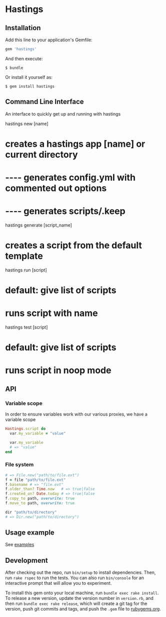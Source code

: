 # Hastings

## Installation

Add this line to your application's Gemfile:

```ruby
gem 'hastings'
```

And then execute:

    $ bundle

Or install it yourself as:

    $ gem install hastings

## Command Line Interface
An interface to quickly get up and running with hastings

  hastings new [name]
  # creates a hastings app [name] or current directory
  # ---- generates config.yml with commented out options
  # ---- generates scripts/.keep

  hastings generate [script_name]
  # creates a script from the default template

  hastings run [script]
  # default: give list of scripts
  # runs script with name

  hastings test [script]
  # default: give list of scripts
  # runs script in noop mode

## API

### Variable scope
In order to ensure variables work with our various proxies, we have a variable scope
```ruby
Hastings.script do
  var.my_variable = "value"

  var.my_variable
  # => "value"
end
```

### File system
```ruby
# => File.new("path/to/file.ext")
f = file "path/to/file.ext"
f.basename # => "file.ext"
f.older_than? Time.now   # => true|false
f.created_on? Date.today # => true|false
f.copy_to path, overwrite: true
f.move_to path, overwrite: true

dir "path/to/directory"
# => Dir.new("path/to/directory")


```

## Usage example
See [examples](./tree/master/examples)


## Development

After checking out the repo, run `bin/setup` to install dependencies. Then, run `rake rspec` to run the tests. You can also run `bin/console` for an interactive prompt that will allow you to experiment.

To install this gem onto your local machine, run `bundle exec rake install`. To release a new version, update the version number in `version.rb`, and then run `bundle exec rake release`, which will create a git tag for the version, push git commits and tags, and push the `.gem` file to [rubygems.org](https://rubygems.org).
